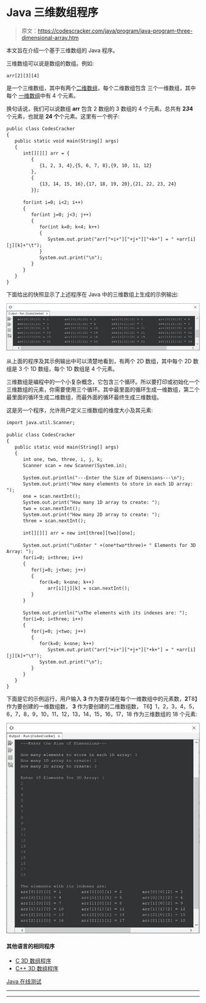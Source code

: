 # Java 三维数组程序

> 原文：<https://codescracker.com/java/program/java-program-three-dimensional-array.htm>

本文旨在介绍一个基于三维数组的 Java 程序。

三维数组可以说是数组的数组。例如:

```
arr[2][3][4]
```

是一个三维数组，其中有两个[二维数组](/java/program/java-program-two-dimensional-array.htm)，每个二维数组包含 三个一维数组，其中每个 [一维数组](/java/program/java-program-one-dimensional-array.htm)中有 4 个元素。

换句话说，我们可以说数组 **arr** 包含 2 数组的 3 数组的 4 个元素。总共有 **2*3*4** 个元素，也就是 **24 个**个元素。这里有一个例子:

```
public class CodesCracker
{
   public static void main(String[] args)
   {
      int[][][] arr = {
         {
            {1, 2, 3, 4},{5, 6, 7, 8},{9, 10, 11, 12}
         },
         {
            {13, 14, 15, 16},{17, 18, 19, 20},{21, 22, 23, 24}
         }};

      for(int i=0; i<2; i++)
      {
         for(int j=0; j<3; j++)
         {
            for(int k=0; k<4; k++)
            {
               System.out.print("arr["+i+"]["+j+"]["+k+"] = " +arr[i][j][k]+"\t");
            }
            System.out.print("\n");
         }
      }
   }
}
```

下面给出的快照显示了上述程序在 Java 中的三维数组上生成的示例输出:

![java program three dimensional array](img/91a5b749f843903e2a175968d25143d6.png)

从上面的程序及其示例输出中可以清楚地看到，有两个 2D 数组，其中每个 2D 数组是 3 个 1D 数组，每个 1D 数组是 4 个元素。

三维数组是编程中的一个小复杂概念，它包含三个循环。所以要打印或初始化一个三维数组的元素，你需要使用三个循环。其中最里面的循环生成一维数组，第二个最里面的循环生成二维数组，而最外面的循环最终生成三维数组。

这是另一个程序，允许用户定义三维数组的维度大小及其元素:

```
import java.util.Scanner;

public class CodesCracker
{
   public static void main(String[] args)
   {
      int one, two, three, i, j, k;
      Scanner scan = new Scanner(System.in);

      System.out.println("---Enter the Size of Dimensions---\n");
      System.out.print("How many elements to store in each 1D array: ");
      one = scan.nextInt();
      System.out.print("How many 1D array to create: ");
      two = scan.nextInt();
      System.out.print("How many 2D array to create: ");
      three = scan.nextInt();

      int[][][] arr = new int[three][two][one];

      System.out.print("\nEnter " +(one*two*three)+ " Elements for 3D Array: ");
      for(i=0; i<three; i++)
      {
         for(j=0; j<two; j++)
         {
            for(k=0; k<one; k++)
               arr[i][j][k] = scan.nextInt();
         }
      }

      System.out.println("\nThe elements with its indexes are: ");
      for(i=0; i<three; i++)
      {
         for(j=0; j<two; j++)
         {
            for(k=0; k<one; k++)
               System.out.print("arr["+i+"]["+j+"]["+k+"] = " +arr[i][j][k]+"\t");
            System.out.print("\n");
         }
      }
   }
}
```

下面是它的示例运行，用户输入 **3** 作为要存储在每个一维数组中的元素数，**2**T8】作为要创建的一维数组数， **3** 作为要创建的二维数组数， T6】1，2，3，4，5，6，7，8，9，10，11，12，13，14，15，16，17，18 作为三维数组的 18 个元素:

![three dimensional array program in java](img/80fb3176acb24ba0ff75d5addda73c1f.png)

#### 其他语言的相同程序

*   [C 3D 数组程序](/c/program/c-program-three-dimensional-array.htm)
*   [C++ 3D 数组程序](/cpp/program/cpp-program-three-dimensional-array.htm)

[Java 在线测试](/exam/showtest.php?subid=1)

* * *

* * *
